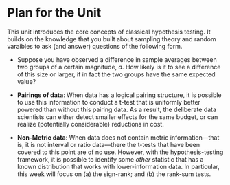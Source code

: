 # Plan for the Unit 

This unit introduces the core concepts of classical hypothesis testing. It builds on the knowledge that you built about sampling theory and random varaibles to ask (and answer) questions of the following form. 

- Suppose you have observed a difference in sample averages between two groups of a certain magnitude, _d_. How likely is it to see a difference of this size or larger, if in fact the two groups have the same expected value?  

- **Pairings of data**:  When data has a logical pairing structure, it is possible to use this information to conduct a t-test that is uniformly better powered than without this pairing data. As a result, the deliberate data scientists can either detect smaller effects for the same budget, or can realize (potentially considerable) reductions in cost. 
- **Non-Metric data**: When data does not contain metric information—that is, it is not interval or ratio data—there the t-tests that have been covered to this point are of no use. However, with the hypothesis-testing framework, it is possible to identify some *other* statistic that has a known distribution that works with lower-information data. In particular, this week will focus on (a) the sign-rank; and (b) the rank-sum tests. 
